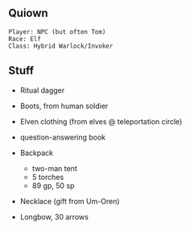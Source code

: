 
## Quiown

    Player: NPC (but often Tom)
    Race: Elf
    Class: Hybrid Warlock/Invoker

## Stuff

* Ritual dagger
* Boots, from human soldier
* Elven clothing (from elves @ teleportation circle)
* question-answering book

* Backpack
    * two-man tent
    * 5 torches
    * 89 gp, 50 sp

* Necklace (gift from Um-Oren)
* Longbow, 30 arrows

